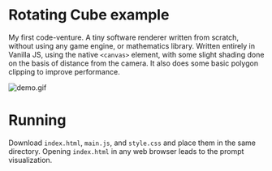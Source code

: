 # Rotating Cube example

My first code-venture. A tiny software renderer written from scratch, without using any game engine, or mathematics library. 
Written entirely in Vanilla JS, using the native `<canvas>` element, with some slight shading done on the basis of distance from the camera.
It also does some basic polygon clipping to improve performance.

![demo.gif](https://github.com/MitchOnArch/Software-Renderer-Demo/assets/131473518/650b5e1b-3d29-4a87-9edc-927265be01ef)

# Running
Download `index.html`, `main.js`, and `style.css` and place them in the same directory.
Opening `index.html` in any web browser leads to the prompt visualization.
